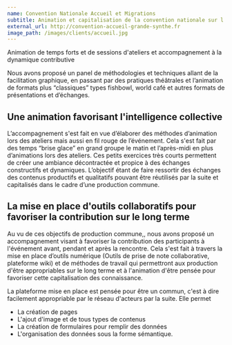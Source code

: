 ```yaml
---
name: Convention Nationale Accueil et Migrations
subtitle: Animation et capitalisation de la convention nationale sur l'accueil et les migrations
external_url: http://convention-accueil-grande-synthe.fr
image_path: /images/clients/accueil.jpg
---
```


Animation de temps forts et de sessions d'ateliers et accompagnement à la dynamique
contributive

Nous avons proposé un panel de méthodologies et techniques allant de la facilitation graphique,
en passant par des pratiques théâtrales et l’animation de formats plus “classiques” types fishbowl, world café et 
autres formats de présentations et d’échanges.
 
## Une animation favorisant l'intelligence collective

L’accompagnement s'est fait en vue d’élaborer des méthodes d’animation lors des ateliers mais aussi en fil rouge de
l’événement. Cela s'est fait par des temps “brise glace” en grand groupe le matin et l’après-midi 
en plus d’animations lors des ateliers. Ces petits exercices très courts permettent de créer une ambiance 
décontractée et propice à des échanges constructifs et dynamiques. 
L’objectif étant de faire ressortir des échanges des contenus productifs et 
qualitatifs pouvant être réutilisés par la suite et capitalisés dans le cadre d’une production commune.

## La mise en place d'outils collaboratifs pour favoriser la contribution sur le long terme 

Au vu de ces objectifs de production commune,, nous avons proposé un accompagnement visant 
à favoriser la contribution des participants à l'événement avant, pendant et après la rencontre.
Cela s'est fait à travers la mise en place d’outils numérique (Outils de prise de note collaborative, plateforme wiki)
et de méthodes de travail qui permettront aux production d'être appropriables sur le long terme et 
à l'animation d'être pensée pour favoriser cette capitalisation des connaissance. 

La plateforme mise en place est pensée pour être un commun, c'est à dire facilement appropriable
par le réseau d'acteurs par la suite. Elle permet 


* La création de pages
* L'ajout d'image et de tous types de contenus
* La création de formulaires pour remplir des données
* L'organisation des données sous la forme sémantique.
